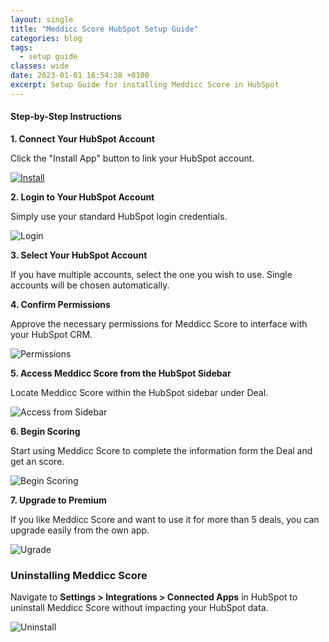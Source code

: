 ```yaml
---
layout: single
title: "Meddicc Score HubSpot Setup Guide"
categories: blog
tags:
  - setup guide
classes: wide
date: 2023-01-01 16:54:38 +0100
excerpt: Setup Guide for installing Meddicc Score in HubSpot
---
```


#### Step-by-Step Instructions

**1. Connect Your HubSpot Account**

Click the "Install App" button to link your HubSpot account.

<a href="https://app-eu1.hubspot.com/oauth/authorize?client_id=2da3e323-5933-4b26-a4ca-0724ed3a6c7e&scope=oauth%20crm.objects.deals.read%20crm.objects.deals.write&redirect_uri=https%3A%2F%2Fapp.meddiccscore.com%2Foauth-callback" target="_blank">![Install](../../assets/images/installBtn.png)</a>

**2. Login to Your HubSpot Account**

Simply use your standard HubSpot login credentials.

![Login](../../assets/images/guide1.png)

**3. Select Your HubSpot Account**

If you have multiple accounts, select the one you wish to use. Single accounts will be chosen automatically.

**4. Confirm Permissions**

Approve the necessary permissions for Meddicc Score to interface with your HubSpot CRM.

![Permissions](../../assets/images/guide2.png)

**5. Access Meddicc Score from the HubSpot Sidebar**

Locate Meddicc Score within the HubSpot sidebar under Deal.

![Access from Sidebar](../../assets/images/guide3.png)

**6. Begin Scoring**

Start using Meddicc Score to complete the information form the Deal and get an score.

![Begin Scoring](../../assets/images/guide4.png)

**7. Upgrade to Premium**

If you like Meddicc Score and want to use it for more than 5 deals, you can upgrade easily from the own app.

![Ugrade](../../assets/images/guide5.png)

### Uninstalling Meddicc Score

Navigate to **Settings > Integrations > Connected Apps** in HubSpot to uninstall Meddicc Score without impacting your HubSpot data.

![Uninstall](../../assets/images/guide6.png)
